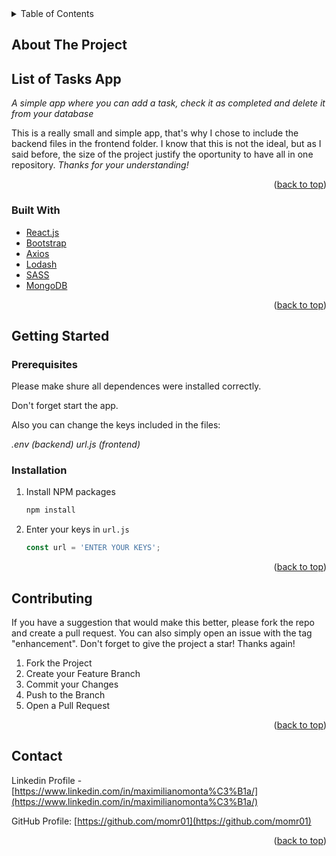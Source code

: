 <div id="top"></div>

<!-- TABLE OF CONTENTS -->
<details>
  <summary>Table of Contents</summary>
  <ol>
    <li>
      <a href="#about-the-project">About The Project</a>
      <ul>
        <li><a href="#built-with">Built With</a></li>
      </ul>
    </li>
    <li>
      <a href="#getting-started">Getting Started</a>
      <ul>
        <li><a href="#prerequisites">Prerequisites</a></li>
        <li><a href="#installation">Installation</a></li>
      </ul>
    </li>
    <li><a href="#contributing">Contributing</a></li>
    <li><a href="#contact">Contact</a></li>
  </ol>
</details>



<!-- ABOUT THE PROJECT -->
## About The Project
## List of Tasks App

_A simple app where you can add a task, check it as completed and delete it from your database_

This is a really small and simple app, that's why I chose to include the backend files in the frontend folder. I know that this is not the ideal, but as I said before, the size of the project justify the oportunity to have all in one repository.
_Thanks for your understanding!_

<p align="right">(<a href="#top">back to top</a>)</p>



### Built With

* [React.js](https://reactjs.org/)
* [Bootstrap](https://getbootstrap.com)
* [Axios](https://axios-http.com/)
* [Lodash](https://lodash.com)
* [SASS](https://sass-lang.com)
* [MongoDB](https://www.mongodb.com)


<p align="right">(<a href="#top">back to top</a>)</p>



<!-- GETTING STARTED -->
## Getting Started

### Prerequisites

Please make shure all dependences were installed correctly.

Don't forget start the app.

Also you can change the keys included in the files:

_.env (backend)_
_url.js (frontend)_

### Installation

1. Install NPM packages
   ```sh
   npm install
   ```
2. Enter your keys in `url.js`
   ```js
   const url = 'ENTER YOUR KEYS';
   ```

<p align="right">(<a href="#top">back to top</a>)</p>



<!-- CONTRIBUTING -->
## Contributing

If you have a suggestion that would make this better, please fork the repo and create a pull request. You can also simply open an issue with the tag "enhancement".
Don't forget to give the project a star! Thanks again!

1. Fork the Project
2. Create your Feature Branch
3. Commit your Changes 
4. Push to the Branch 
5. Open a Pull Request

<p align="right">(<a href="#top">back to top</a>)</p>




<!-- CONTACT -->
## Contact

Linkedin Profile - [https://www.linkedin.com/in/maximilianomonta%C3%B1a/](https://www.linkedin.com/in/maximilianomonta%C3%B1a/)

GitHub Profile: [https://github.com/momr01](https://github.com/momr01)

<p align="right">(<a href="#top">back to top</a>)</p>
